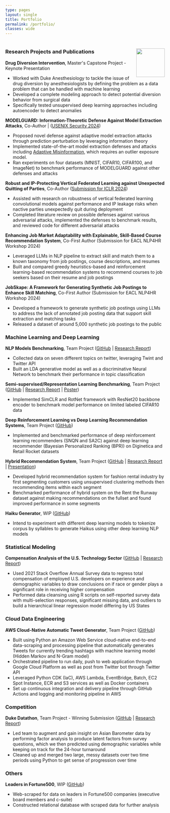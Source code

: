 ```yaml
---
type: pages
layout: single
title: Portfolio
permalink: /portfolio/
classes: wide
---
```

#  <img width=90 align="right" src="https://upload.wikimedia.org/wikipedia/commons/thumb/e/e6/Duke_University_logo.svg/1024px-Duke_University_logo.svg.png">

### Research Projects and Publications
**Drug Diversion Intervention**, Master's Capstone Project - Keynote Presentation
- Worked with Duke Anesthesiology to tackle the issue of drug diversion by anesthesiologists by defining the problem as a data problem that can be handled with machine learning
- Developed a complete modeling approach to detect potential diversion behavior from surgical data
- Specifically tested unsupervised deep learning approaches including autoencoder to detect anomalies

**MODELGUARD: Information-Theoretic Defense Against Model Extraction Attacks**, Co-Author | ([USENIX Security 2024](https://www.usenix.org/system/files/sec24summer-prepub-409-tang.pdf))
- Proposed novel defense against adaptive model extraction attacks through prediction perturbation by leveraging information theory
- Implemented state-of-the-art model extraction defenses and attacks including [Adaptive Misinformation](https://openaccess.thecvf.com/content_CVPR_2020/papers/Kariyappa_Defending_Against_Model_Stealing_Attacks_With_Adaptive_Misinformation_CVPR_2020_paper.pdf), which requires an outlier exposure model.
- Ran experiments on four datasets (MNIST, CIFAR10, CIFAR100, and ImageNet) to benchmark performance of MODELGUARD against other defenses and attacks

**Robust and IP-Protecting Vertical Federated Learning against Unexpected Quitting of Parties**, Co-Author ([Submission for ICLR 2024](https://arxiv.org/abs/2303.18178))
- Assisted with research on robustness of vertical federated learning convolutional models against performance and IP leakage risks when nactive parties unexpectedly quit during deployment
- Completed literature review on possible defenses against various adversarial attacks, implemented the defenses to benchmark results, and reviewed code for different adversarial attacks

**Enhancing Job Market Adaptability with Explainable, Skill-Based Course Recommendation System**, Co-First Author (Submission for EACL NLP4HR Workshop 2024)
- Leveraged LLMs in NLP pipeline to extract skill and match them to a known taxonomy from job postings, course descriptions, and resumes
- Built and compared greedy heuristics-based and reinforcement learning-based recommendation systems to recommend courses to job seekers based on their resume and job postings

**JobSkape: A Framework for Generating Synthetic Job Postings to Enhance Skill Matching**, Co-First Author (Submission for EACL NLP4HR Workshop 2024)
- Developed a framework to generate synthetic job postings using LLMs to address the lack of annotated job posting data that support skill extraction and matching tasks
- Released a dataset of around 5,000 synthetic job postings to the public

### Machine Learning and Deep Learning

**NLP Models Benchmarking**, Team Project ([GitHub](https://github.com/dai-anna/Duke-NLP-FinalProject) | [Research Report](https://github.com/dai-anna/Duke-NLP-FinalProject/blob/main/report/report_submission_flat.pdf))
- Collected data on seven different topics on twitter, leveraging Twint and Twitter API
- Built an LDA generative model as well as a discriminative Neural Network to benchmark their performance in topic classification

**Semi-supervised/Representation Learning Benchmarking**, Team Project ([GitHub](https://github.com/dai-anna/SemiSupervisedBenchmarking) | [Research Report](https://github.com/dai-anna/SemiSupervisedBenchmarking/blob/main/report/ECE661_Final_Project.pdf) | [Poster](https://github.com/dai-anna/SemiSupervisedBenchmarking/blob/main/poster/ECE661%20Poster_RepLearning.pdf))
- Implemented SimCLR and RotNet framework with ResNet20 backbone encoder to benchmark model performance on limited labeled CIFAR10 data

**Deep Reinforcement Learning vs Deep Learning Recommendation Systems**, Team Project ([GitHub](https://github.com/dai-anna/DRLvsDLrecommenders))
- Implemented and benchmarked performance of deep reinforcement learning recommenders (SNQN and SA2C) against deep learning recommender (Bayesian Personalized Ranking (BPR)) on Diginetica and Retail Rocket datasets

**Hybrid Recommendation System**, Team Project ([GitHub](https://github.com/dai-anna/RenttheRunwayRecommendations) | [Research Report](https://github.com/dai-anna/RenttheRunwayRecommendations/blob/main/report/RTRRecommendationsFinalReport.pdf) | [Presentation](https://youtu.be/PzAVR38oM6Y))
- Developed hybrid recommendation system for fashion rental industry by first segmenting customers using unsupervised clustering methods then recommending items within each segment
- Benchmarked performance of hybrid system on the Rent the Runway dataset against making recommendations on the fullset and found improved performance in some segments

**Haiku Generator**, WIP ([GitHub](https://github.com/dai-anna/DeepLearning-HaikuGenerator))
- Intend to experiment with different deep learning models to tokenize corpus by syllables to generate Haikus using other deep learning NLP models


### Statistical Modeling 
**Compensation Analysis of the U.S. Technology Sector** ([GitHub](https://github.com/dai-anna/StackOverflow2021Survey-RegressionAnalysis) | [Research Report](https://github.com/dai-anna/StackOverflow2021Survey-RegressionAnalysis/blob/main/30_results/final_report.pdf))
- Used 2021 Stack Overflow Annual Survey data to regress total compensation of employed U.S. developers on experience and demographic variables to draw conclusions on if race or gender plays a significant role in receiving higher compensation
- Performed data cleansing using R scripts on self-reported survey data with multi-selection responses, significant missing data, and outliers to build a hierarchical linear regression model differing by US States

### Cloud Data Engineering
**AWS Cloud-Native Automatic Tweet Generator**, Team Project ([GitHub](https://github.com/dai-anna/AWSCloud-TweetGenerator))
- Built using Python an Amazon Web Service cloud-native end-to-end data-scraping and processing pipeline that automatically generates Tweets for currently trending hashtags with machine learning model (Hidden Markov and N-Gram model)
- Orchestrated pipeline to run daily, push to web application through Google Cloud Platform as well as post from Twitter bot through Twitter API
- Leveraged Python CDK (IaC), AWS Lambda, EventBridge, Batch, EC2 Spot Instance, ECR and S3 services as well as Docker containers
- Set up continuous integration and delivery pipeline through GitHub Actions and logging and monitoring pipeline in AWS

### Competition
**Duke Datathon**, Team Project - Winning Submission ([GitHub](https://github.com/unsupervisedlearner1123/Duke-Datathon-2021) | [Research Report](https://github.com/unsupervisedlearner1123/Duke-Datathon-2021/blob/main/40_docs/Report_final.pdf))
- Led team to augment and gain insight on Asian Barometer data by performing factor analysis to produce latent factors from survey questions, which we then predicted using demographic variables while keeping on track for the 24-hour turnaround
- Cleaned up and merged two large, messy datasets over two time periods using Python to get sense of progression over time

### Others
**Leaders in Fortune500**, WIP ([GitHub](https://github.com/dai-anna/Leadership-in-Fortune500))
- Web-scraped for data on leaders in Fortune500 companies (executive board members and c-suite)
- Constructed relational database with scraped data for further analysis

